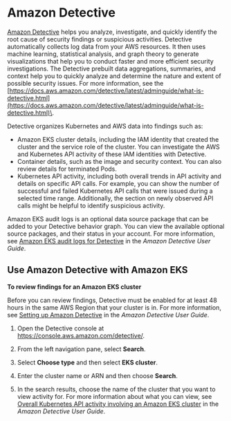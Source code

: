 # Amazon Detective<a name="integration-detective"></a>

[Amazon Detective](http://aws.amazon.com/detective/) helps you analyze, investigate, and quickly identify the root cause of security findings or suspicious activities\. Detective automatically collects log data from your AWS resources\. It then uses machine learning, statistical analysis, and graph theory to generate visualizations that help you to conduct faster and more efficient security investigations\. The Detective prebuilt data aggregations, summaries, and context help you to quickly analyze and determine the nature and extent of possible security issues\. For more information, see the [https://docs.aws.amazon.com/detective/latest/adminguide/what-is-detective.html](https://docs.aws.amazon.com/detective/latest/adminguide/what-is-detective.html)\.

Detective organizes Kubernetes and AWS data into findings such as:
+ Amazon EKS cluster details, including the IAM identity that created the cluster and the service role of the cluster\. You can investigate the AWS and Kubernetes API activity of these IAM identities with Detective\.
+ Container details, such as the image and security context\. You can also review details for terminated Pods\.
+ Kubernetes API activity, including both overall trends in API activity and details on specific API calls\. For example, you can show the number of successful and failed Kubernetes API calls that were issued during a selected time range\. Additionally, the section on newly observed API calls might be helpful to identify suspicious activity\.

Amazon EKS audit logs is an optional data source package that can be added to your Detective behavior graph\. You can view the available optional source packages, and their status in your account\. For more information, see [Amazon EKS audit logs for Detective](https://docs.aws.amazon.com/detective/latest/adminguide/source-data-types-EKS.html) in the *Amazon Detective User Guide*\.

## Use Amazon Detective with Amazon EKS<a name="integration-detective"></a>

**To review findings for an Amazon EKS cluster**

Before you can review findings, Detective must be enabled for at least 48 hours in the same AWS Region that your cluster is in\. For more information, see [Setting up Amazon Detective](https://docs.aws.amazon.com/detective/latest/adminguide/detective-setup.html) in the *Amazon Detective User Guide*\.

1. Open the Detective console at [https://console\.aws\.amazon\.com/detective/](https://console.aws.amazon.com/detective/)\.

1. From the left navigation pane, select **Search**\.

1. Select **Choose type** and then select **EKS cluster**\.

1. Enter the cluster name or ARN and then choose **Search**\.

1. In the search results, choose the name of the cluster that you want to view activity for\. For more information about what you can view, see [Overall Kubernetes API activity involving an Amazon EKS cluster](https://docs.aws.amazon.com/detective/latest/userguide/profile-panel-drilldown-kubernetes-api-volume.html) in the *Amazon Detective User Guide*\.